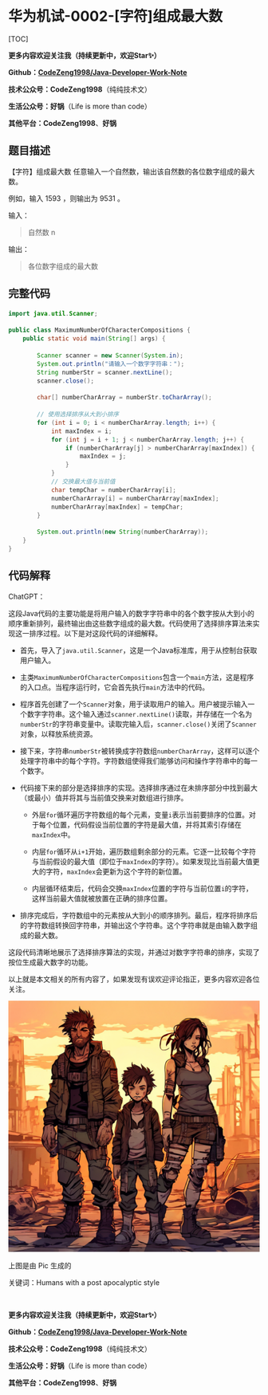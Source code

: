 # 华为机试-0002-[字符]组成最大数

[TOC]

**更多内容欢迎关注我（持续更新中，欢迎Star✨）**

**Github：[CodeZeng1998/Java-Developer-Work-Note](https://github.com/CodeZeng1998/Java-Developer-Work-Note)**

**技术公众号：CodeZeng1998**（纯纯技术文）

**生活公众号：好锅**（Life is more than code）

**其他平台：CodeZeng1998**、**好锅**



## 题目描述

【字符】组成最大数
任意输入一个自然数，输出该自然数的各位数字组成的最大数。

例如，输入 1593 ，则输出为 9531 。



输入：

> 自然数 n

输出：

> 各位数字组成的最大数



## 完整代码

```java
import java.util.Scanner;

public class MaximumNumberOfCharacterCompositions {
    public static void main(String[] args) {

        Scanner scanner = new Scanner(System.in);
        System.out.println("请输入一个数字字符串：");
        String numberStr = scanner.nextLine();
        scanner.close();

        char[] numberCharArray = numberStr.toCharArray();

        // 使用选择排序从大到小排序
        for (int i = 0; i < numberCharArray.length; i++) {
            int maxIndex = i;
            for (int j = i + 1; j < numberCharArray.length; j++) {
                if (numberCharArray[j] > numberCharArray[maxIndex]) {
                    maxIndex = j;
                }
            }
            // 交换最大值与当前值
            char tempChar = numberCharArray[i];
            numberCharArray[i] = numberCharArray[maxIndex];
            numberCharArray[maxIndex] = tempChar;
        }

        System.out.println(new String(numberCharArray));
    }
}
```



## 代码解释

ChatGPT：

这段Java代码的主要功能是将用户输入的数字字符串中的各个数字按从大到小的顺序重新排列，最终输出由这些数字组成的最大数。代码使用了选择排序算法来实现这一排序过程。以下是对这段代码的详细解释。

* 首先，导入了`java.util.Scanner`，这是一个Java标准库，用于从控制台获取用户输入。

* 主类`MaximumNumberOfCharacterCompositions`包含一个`main`方法，这是程序的入口点。当程序运行时，它会首先执行`main`方法中的代码。

* 程序首先创建了一个`Scanner`对象，用于读取用户的输入。用户被提示输入一个数字字符串。这个输入通过`scanner.nextLine()`读取，并存储在一个名为`numberStr`的字符串变量中。读取完输入后，`scanner.close()`关闭了`Scanner`对象，以释放系统资源。

* 接下来，字符串`numberStr`被转换成字符数组`numberCharArray`，这样可以逐个处理字符串中的每个字符。字符数组使得我们能够访问和操作字符串中的每一个数字。

* 代码接下来的部分是选择排序的实现。选择排序通过在未排序部分中找到最大（或最小）值并将其与当前值交换来对数组进行排序。

  * 外层`for`循环遍历字符数组的每个元素，变量`i`表示当前要排序的位置。对于每个位置，代码假设当前位置的字符是最大值，并将其索引存储在`maxIndex`中。

  * 内层`for`循环从`i+1`开始，遍历数组剩余部分的元素。它逐一比较每个字符与当前假设的最大值（即位于`maxIndex`的字符）。如果发现比当前最大值更大的字符，`maxIndex`会更新为这个字符的新位置。

  * 内层循环结束后，代码会交换`maxIndex`位置的字符与当前位置`i`的字符，这样当前最大值就被放置在正确的排序位置。

* 排序完成后，字符数组中的元素按从大到小的顺序排列。最后，程序将排序后的字符数组转换回字符串，并输出这个字符串。这个字符串就是由输入数字组成的最大数。

这段代码清晰地展示了选择排序算法的实现，并通过对数字字符串的排序，实现了按位生成最大数字的功能。





以上就是本文相关的所有内容了，如果发现有误欢迎评论指正，更多内容欢迎各位关注。

![](https://github.com/CodeZeng1998/Java-Developer-Work-Note/blob/main/Algorithm/Others/image/%E5%8D%8E%E4%B8%BA%E6%9C%BA%E8%AF%95-0002-%5B%E5%AD%97%E7%AC%A6%5D%E7%BB%84%E6%88%90%E6%9C%80%E5%A4%A7%E6%95%B0.png?raw=true)

上图是由 Pic 生成的

关键词：Humans with a post apocalyptic style

<br/>

**更多内容欢迎关注我（持续更新中，欢迎Star✨）**

**Github：[CodeZeng1998/Java-Developer-Work-Note](https://github.com/CodeZeng1998/Java-Developer-Work-Note)**

**技术公众号：CodeZeng1998**（纯纯技术文）

**生活公众号：好锅**（Life is more than code）

**其他平台：CodeZeng1998**、**好锅**
